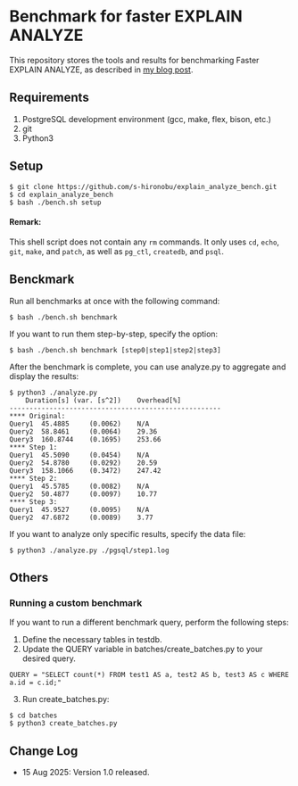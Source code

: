 # Benchmark for faster EXPLAIN ANALYZE

This repository stores the tools and results for benchmarking Faster EXPLAIN ANALYZE,
as described in [my blog post](http://www.interdb.jp/blog/post/pgsql/explain_analyze_01/).

## Requirements

1. PostgreSQL development environment (gcc, make, flex, bison, etc.)
2. git
3. Python3

## Setup

```
$ git clone https://github.com/s-hironobu/explain_analyze_bench.git
$ cd explain_analyze_bench
$ bash ./bench.sh setup
```

#### Remark:
This shell script does not contain any `rm` commands. It only uses `cd`, `echo`, `git`, `make`, and `patch`, as well as `pg_ctl`, `createdb`, and `psql`.


## Benckmark

Run all benchmarks at once with the following command:

```
$ bash ./bench.sh benchmark
```

If you want to run them step-by-step, specify the option:

```
$ bash ./bench.sh benchmark [step0|step1|step2|step3]
```

After the benchmark is complete, you can use analyze.py to aggregate and display the results:

```
$ python3 ./analyze.py
	Duration[s] (var. [s^2]) 	Overhead[%]
-----------------------------------------------------
**** Original:
Query1	45.4885 	(0.0062)	N/A
Query2	58.8461 	(0.0064)	29.36
Query3	160.8744 	(0.1695)	253.66
**** Step 1:
Query1	45.5090 	(0.0454)	N/A
Query2	54.8780 	(0.0292)	20.59
Query3	158.1066 	(0.3472)	247.42
**** Step 2:
Query1	45.5785 	(0.0082)	N/A
Query2	50.4877 	(0.0097)	10.77
**** Step 3:
Query1	45.9527 	(0.0095)	N/A
Query2	47.6872 	(0.0089)	3.77
```

If you want to analyze only specific results, specify the data file:

```
$ python3 ./analyze.py ./pgsql/step1.log
```

## Others

### Running a custom benchmark
If you want to run a different benchmark query, perform the following steps:

1. Define the necessary tables in testdb.
2. Update the QUERY variable in batches/create_batches.py to your desired query.

```
QUERY = "SELECT count(*) FROM test1 AS a, test2 AS b, test3 AS c WHERE a.id = c.id;"
```

3. Run create_batches.py:

```
$ cd batches
$ python3 create_batches.py
```

## Change Log
- 15 Aug 2025: Version 1.0 released.
